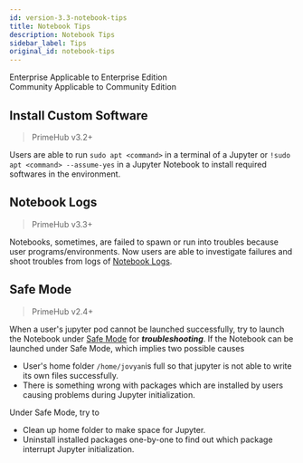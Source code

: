 ```yaml
---
id: version-3.3-notebook-tips
title: Notebook Tips
description: Notebook Tips
sidebar_label: Tips
original_id: notebook-tips
---
```

<div class="label-sect">
  <div class="ee-only tooltip">Enterprise
    <span class="tooltiptext">Applicable to Enterprise Edition</span>
  </div>
  <div class="ce-only tooltip">Community
    <span class="tooltiptext">Applicable to Community Edition</span>
  </div>
</div>

## Install Custom Software

>PrimeHub v3.2+

Users are able to run `sudo apt <command>` in a terminal of a Jupyter or `!sudo apt <command> --assume-yes` in a Jupyter Notebook to install required softwares in the environment.

## Notebook Logs

>PrimeHub v3.3+

Notebooks, sometimes, are failed to spawn or run into troubles because user programs/environments. Now users are able to investigate failures and shoot troubles from logs of [Notebook Logs](quickstart/launch-project#notebook-logs).

## Safe Mode

>PrimeHub v2.4+

When a user's jupyter pod cannot be launched successfully, try to launch the Notebook under [Safe Mode](user-advanced-setting#safe-mode) for ***troubleshooting***. If the Notebook can be launched under Safe Mode, which implies two possible causes 

+ User's home folder `/home/jovyan`is full so that jupyter is not able to write its own files successfully.
+ There is something wrong with packages which are installed by users causing problems during Jupyter initialization.

Under Safe Mode, try to

+ Clean up home folder to make space for Jupyter.
+ Uninstall installed packages one-by-one to find out which package interrupt Jupyter initialization.
